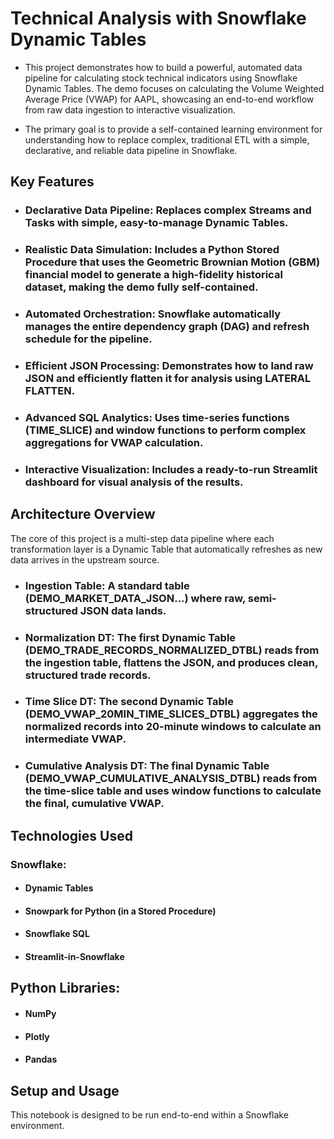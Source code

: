 # Technical Analysis with Snowflake Dynamic Tables
- This project demonstrates how to build a powerful, automated data pipeline for calculating stock technical indicators using Snowflake Dynamic Tables. The demo focuses on calculating the Volume Weighted Average Price (VWAP) for AAPL, showcasing an end-to-end workflow from raw data ingestion to interactive visualization.

- The primary goal is to provide a self-contained learning environment for understanding how to replace complex, traditional ETL with a simple, declarative, and reliable data pipeline in Snowflake.

## Key Features
- ### Declarative Data Pipeline: Replaces complex Streams and Tasks with simple, easy-to-manage Dynamic Tables.

- ### Realistic Data Simulation: Includes a Python Stored Procedure that uses the Geometric Brownian Motion (GBM) financial model to generate a high-fidelity historical dataset, making the demo fully self-contained.

- ### Automated Orchestration: Snowflake automatically manages the entire dependency graph (DAG) and refresh schedule for the pipeline.

- ### Efficient JSON Processing: Demonstrates how to land raw JSON and efficiently flatten it for analysis using LATERAL FLATTEN.

- ### Advanced SQL Analytics: Uses time-series functions (TIME_SLICE) and window functions to perform complex aggregations for VWAP calculation.

- ### Interactive Visualization: Includes a ready-to-run Streamlit dashboard for visual analysis of the results.

## Architecture Overview
The core of this project is a multi-step data pipeline where each transformation layer is a Dynamic Table that automatically refreshes as new data arrives in the upstream source.

- ### Ingestion Table: A standard table (DEMO_MARKET_DATA_JSON...) where raw, semi-structured JSON data lands.

- ### Normalization DT: The first Dynamic Table (DEMO_TRADE_RECORDS_NORMALIZED_DTBL) reads from the ingestion table, flattens the JSON, and produces clean, structured trade records.

- ### Time Slice DT: The second Dynamic Table (DEMO_VWAP_20MIN_TIME_SLICES_DTBL) aggregates the normalized records into 20-minute windows to calculate an intermediate VWAP.

- ### Cumulative Analysis DT: The final Dynamic Table (DEMO_VWAP_CUMULATIVE_ANALYSIS_DTBL) reads from the time-slice table and uses window functions to calculate the final, cumulative VWAP.

## Technologies Used
### Snowflake:

- #### Dynamic Tables

- #### Snowpark for Python (in a Stored Procedure)

- #### Snowflake SQL

- #### Streamlit-in-Snowflake

## Python Libraries:

- #### NumPy

- #### Plotly

- #### Pandas

## Setup and Usage
This notebook is designed to be run end-to-end within a Snowflake environment.

